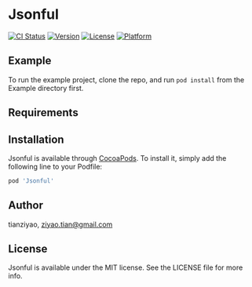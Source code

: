 # Jsonful

[![CI Status](https://img.shields.io/travis/tianziyao/Jsonful.svg?style=flat)](https://travis-ci.org/tianziyao/Jsonful)
[![Version](https://img.shields.io/cocoapods/v/Jsonful.svg?style=flat)](https://cocoapods.org/pods/Jsonful)
[![License](https://img.shields.io/cocoapods/l/Jsonful.svg?style=flat)](https://cocoapods.org/pods/Jsonful)
[![Platform](https://img.shields.io/cocoapods/p/Jsonful.svg?style=flat)](https://cocoapods.org/pods/Jsonful)

## Example

To run the example project, clone the repo, and run `pod install` from the Example directory first.

## Requirements

## Installation

Jsonful is available through [CocoaPods](https://cocoapods.org). To install
it, simply add the following line to your Podfile:

```ruby
pod 'Jsonful'
```

## Author

tianziyao, ziyao.tian@gmail.com

## License

Jsonful is available under the MIT license. See the LICENSE file for more info.
